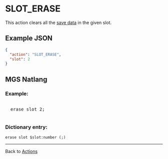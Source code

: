 # SLOT_ERASE

This action clears all the [save data](scripts/save_data) in the given slot.

## Example JSON

```json
{
  "action": "SLOT_ERASE",
  "slot": 2
}
```

## MGS Natlang

### Example:

<pre class="HyperMD-codeblock mgs">

  <span class="verb">erase</span> <span class="sigil">slot</span> <span class="number">2</span><span class="terminator">;</span>

</pre>

### Dictionary entry:

```
erase slot $slot:number (;)
```

---

Back to [Actions](actions)
